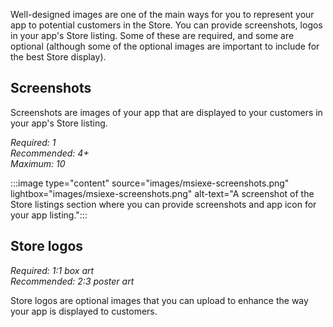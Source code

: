 Well-designed images are one of the main ways for you to represent your app to potential customers in the Store. You can provide screenshots, logos in your app's Store listing. Some of these are required, and some are optional (although some of the optional images are important to include for the best Store display).

## Screenshots

Screenshots are images of your app that are displayed to your customers in your app's Store listing.

*Required: 1*<br>*Recommended: 4+*<br>*Maximum: 10*

:::image type="content" source="images/msiexe-screenshots.png" lightbox="images/msiexe-screenshots.png" alt-text="A screenshot of the Store listings section where you can provide screenshots and app icon for your app listing.":::

## Store logos

*Required: 1:1 box art*<br>*Recommended: 2:3 poster art*

Store logos are optional images that you can upload to enhance the way your app is displayed to customers.
